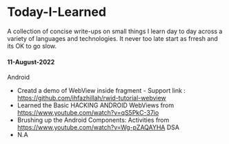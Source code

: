 # Today-I-Learned
A collection of concise write-ups on small things I learn day to day across a variety of languages and technologies. 
It never too late start as frresh and its OK to go slow.


#### 11-August-2022
Android 
* Creatd a demo of WebView inside fragment - Support link : https://github.com/ihfazhillah/rwid-tutorial-webview
* Learned the Basic HACKING ANDROID WebViews from https://www.youtube.com/watch?v=qS5PkC-37io
* Brushing up the Android Components: Activities from https://www.youtube.com/watch?v=Wg-pZAQAYHA
DSA 
* N.A






